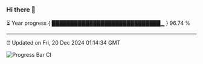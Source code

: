 ### Hi there 👋

⏳ Year progress { █████████████████████████████▁ } 96.74 %

---

⏰ Updated on Fri, 20 Dec 2024 01:14:34 GMT

![Progress Bar CI](https://github.com/JuvenileQ/Progress-Bar-CI/workflows/main/badge.svg)
